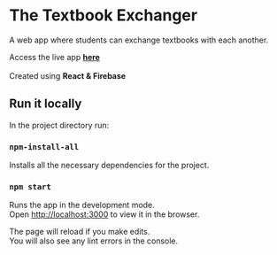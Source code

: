 # The Textbook Exchanger
A web app where students can exchange textbooks with each another.<br/>

Access the live app <strong>[here](https://textbook-store-2e072.web.app)</strong>
<br/><br/>
Created using <strong>React & Firebase</strong>




## Run it locally

In the project directory run:

### `npm-install-all`
Installs all the necessary dependencies for the project.<br />
<!-- <em>(NOTE: this command only needs to be entered once!)</em> -->

### `npm start`

Runs the app in the development mode.<br />
Open [http://localhost:3000](http://localhost:3000) to view it in the browser.

The page will reload if you make edits.<br />
You will also see any lint errors in the console.

